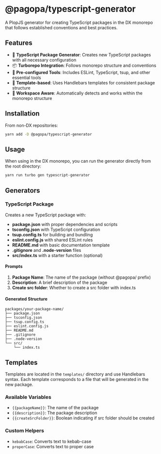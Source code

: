 # @pagopa/typescript-generator

A PlopJS generator for creating TypeScript packages in the DX monorepo that follows established conventions and best practices.

## Features

- 🚀 **TypeScript Package Generator**: Creates new TypeScript packages with all necessary configuration
- 📦 **Turborepo Integration**: Follows monorepo structure and conventions
- 🔧 **Pre-configured Tools**: Includes ESLint, TypeScript, tsup, and other essential tools
- 📝 **Template-based**: Uses Handlebars templates for consistent package structure
- 🎯 **Workspace Aware**: Automatically detects and works within the monorepo structure

## Installation

From non-DX repositories:

```bash
yarn add -D @pagopa/typescript-generator
```

## Usage

When using in the DX monorepo, you can run the generator directly from the root directory:

```bash
yarn run turbo gen typescript-generator
```

## Generators

### TypeScript Package

Creates a new TypeScript package with:

- **package.json** with proper dependencies and scripts
- **tsconfig.json** with TypeScript configuration
- **tsup.config.ts** for building and bundling
- **eslint.config.js** with shared ESLint rules
- **README.md** with basic documentation template
- **.gitignore** and **.node-version** files
- **src/index.ts** with a starter function (optional)

#### Prompts

1. **Package Name**: The name of the package (without @pagopa/ prefix)
2. **Description**: A brief description of the package
3. **Create src folder**: Whether to create a src folder with index.ts

#### Generated Structure

```
packages/your-package-name/
├── package.json
├── tsconfig.json
├── tsup.config.ts
├── eslint.config.js
├── README.md
├── .gitignore
├── .node-version
└── src/
    └── index.ts
```

## Templates

Templates are located in the `templates/` directory and use Handlebars syntax. Each template corresponds to a file that will be generated in the new package.

### Available Variables

- `{{packageName}}`: The name of the package
- `{{description}}`: The package description
- `{{createSrcFolder}}`: Boolean indicating if src folder should be created

### Custom Helpers

- `kebabCase`: Converts text to kebab-case
- `properCase`: Converts text to proper case
